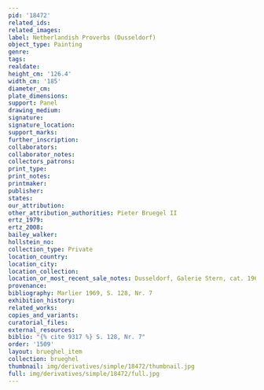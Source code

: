 ```yaml
---
pid: '18472'
related_ids: 
related_images: 
label: Netherlandish Proverbs (Dusseldorf)
object_type: Painting
genre: 
tags: 
realdate: 
height_cm: '126.4'
width_cm: '185'
diameter_cm: 
plate_dimensions: 
support: Panel
drawing_medium: 
signature: 
signature_location: 
support_marks: 
further_inscription: 
collaborators: 
collaborator_notes: 
collectors_patrons: 
print_type: 
print_notes: 
printmaker: 
publisher: 
states: 
our_attribution: 
other_attribution_authorities: Pieter Bruegel II
ertz_1979: 
ertz_2008: 
bailey_walker: 
hollstein_no: 
collection_type: Private
location_country: 
location_city: 
location_collection: 
location_or_most_recent_sale_notes: Dusseldorf, Galerie Stern, cat. 1969
provenance: 
bibliography: Marlier 1969, S. 128, Nr. 7
exhibition_history: 
related_works: 
copies_and_variants: 
curatorial_files: 
external_resources: 
biblio: "{% cite 9317 %} S. 128, Nr. 7"
order: '1509'
layout: brueghel_item
collection: brueghel
thumbnail: img/derivatives/simple/18472/thumbnail.jpg
full: img/derivatives/simple/18472/full.jpg
---
```

